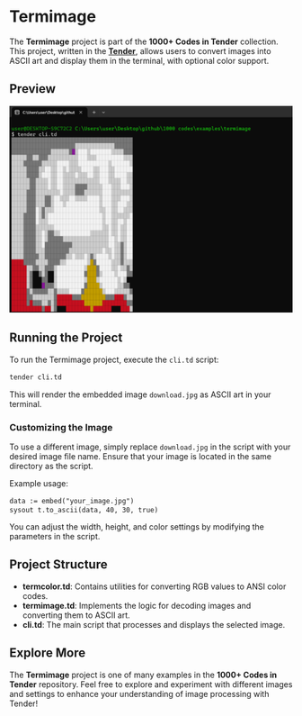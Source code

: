 # Termimage

The **Termimage** project is part of the **1000+ Codes in Tender** collection. This project, written in the [**Tender**](https://github.com/2dprototype/tender), allows users to convert images into ASCII art and display them in the terminal, with optional color support.

## Preview

![preview](./preview.png)

## Running the Project

To run the Termimage project, execute the `cli.td` script:

```bash
tender cli.td
```

This will render the embedded image `download.jpg` as ASCII art in your terminal.

### Customizing the Image

To use a different image, simply replace `download.jpg` in the script with your desired image file name. Ensure that your image is located in the same directory as the script.

Example usage:

```tender
data := embed("your_image.jpg")
sysout t.to_ascii(data, 40, 30, true)
```

You can adjust the width, height, and color settings by modifying the parameters in the script.

## Project Structure

- **termcolor.td**: Contains utilities for converting RGB values to ANSI color codes.
- **termimage.td**: Implements the logic for decoding images and converting them to ASCII art.
- **cli.td**: The main script that processes and displays the selected image.

## Explore More

The **Termimage** project is one of many examples in the **1000+ Codes in Tender** repository. Feel free to explore and experiment with different images and settings to enhance your understanding of image processing with Tender!
